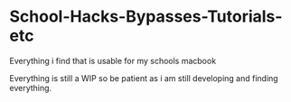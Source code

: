# School-Hacks-Bypasses-Tutorials-etc
Everything i find that is usable for my schools macbook

Everything is still a WIP so be patient as i am still developing and finding everything.
